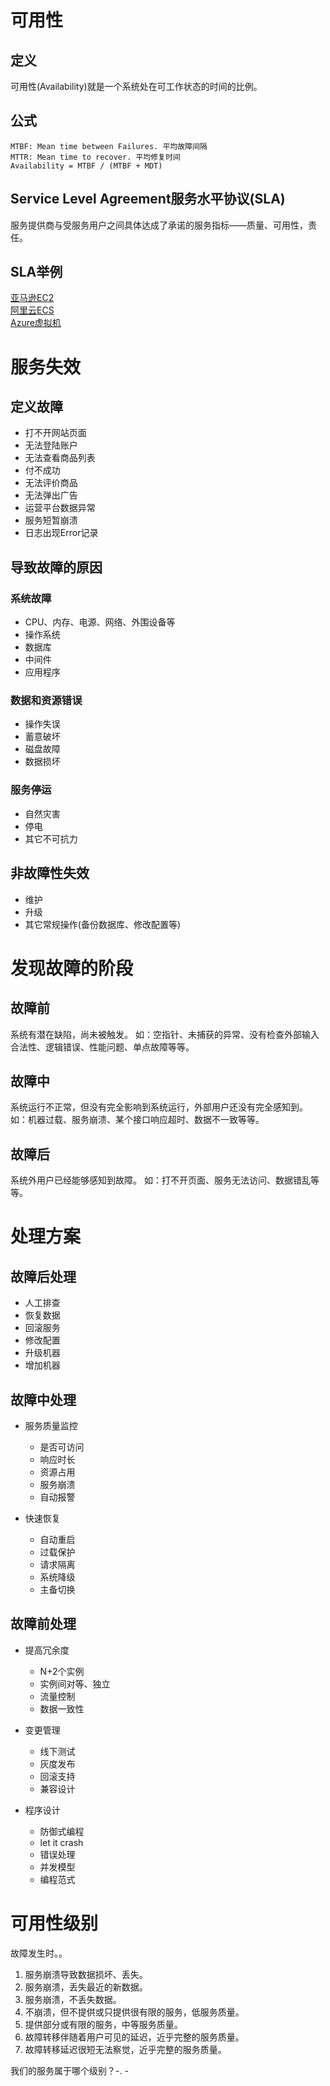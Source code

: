 # 可用性

## 定义
可用性(Availability)就是一个系统处在可工作状态的时间的比例。

## 公式
```
MTBF: Mean time between Failures. 平均故障间隔
MTTR: Mean time to recover. 平均修复时间
Availability = MTBF / (MTBF + MDT)
```

## Service Level Agreement服务水平协议(SLA)
服务提供商与受服务用户之间具体达成了承诺的服务指标——质量、可用性，责任。

## SLA举例
[亚马逊EC2](https://aws.amazon.com/cn/ec2/sla/)  
[阿里云ECS](https://help.aliyun.com/knowledge_detail/40683.html)  
[Azure虚拟机](https://azure.microsoft.com/en-us/support/legal/sla/virtual-machines/v1_6/)  

# 服务失效

## 定义故障
- 打不开网站页面
- 无法登陆账户
- 无法查看商品列表
- 付不成功
- 无法评价商品
- 无法弹出广告
- 运营平台数据异常
- 服务短暂崩溃
- 日志出现Error记录

## 导致故障的原因
### 系统故障
- CPU、内存、电源、网络、外围设备等
- 操作系统
- 数据库
- 中间件
- 应用程序
### 数据和资源错误
- 操作失误
- 蓄意破坏
- 磁盘故障
- 数据损坏
### 服务停运
- 自然灾害
- 停电
- 其它不可抗力

## 非故障性失效
- 维护
- 升级
- 其它常规操作(备份数据库、修改配置等)

# 发现故障的阶段

## 故障前
系统有潜在缺陷，尚未被触发。
如：空指针、未捕获的异常、没有检查外部输入合法性、逻辑错误、性能问题、单点故障等等。

## 故障中
系统运行不正常，但没有完全影响到系统运行，外部用户还没有完全感知到。
如：机器过载、服务崩溃、某个接口响应超时、数据不一致等等。

## 故障后
系统外用户已经能够感知到故障。
如：打不开页面、服务无法访问、数据错乱等等。

# 处理方案

## 故障后处理
- 人工排查
- 恢复数据
- 回滚服务
- 修改配置
- 升级机器
- 增加机器

## 故障中处理
- 服务质量监控
    - 是否可访问
    - 响应时长
    - 资源占用
    - 服务崩溃
    - 自动报警

- 快速恢复
    - 自动重启
    - 过载保护
    - 请求隔离
    - 系统降级
    - 主备切换

## 故障前处理
- 提高冗余度
    - N+2个实例
    - 实例间对等、独立
    - 流量控制
    - 数据一致性

- 变更管理
    - 线下测试
    - 灰度发布
    - 回滚支持
    - 兼容设计

- 程序设计
    - 防御式编程
    - let it crash
    - 错误处理
    - 并发模型
    - 编程范式

# 可用性级别

故障发生时。。

1. 服务崩溃导致数据损坏、丢失。
2. 服务崩溃，丢失最近的新数据。
3. 服务崩溃，不丢失数据。
4. 不崩溃，但不提供或只提供很有限的服务，低服务质量。
5. 提供部分或有限的服务，中等服务质量。
6. 故障转移伴随着用户可见的延迟，近乎完整的服务质量。
7. 故障转移延迟很短无法察觉，近乎完整的服务质量。

我们的服务属于哪个级别？-. -